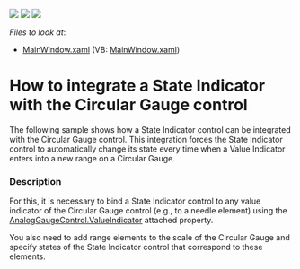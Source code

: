 <!-- default badges list -->
![](https://img.shields.io/endpoint?url=https://codecentral.devexpress.com/api/v1/VersionRange/128570625/22.2.2%2B)
[![](https://img.shields.io/badge/Open_in_DevExpress_Support_Center-FF7200?style=flat-square&logo=DevExpress&logoColor=white)](https://supportcenter.devexpress.com/ticket/details/E3798)
[![](https://img.shields.io/badge/📖_How_to_use_DevExpress_Examples-e9f6fc?style=flat-square)](https://docs.devexpress.com/GeneralInformation/403183)
<!-- default badges end -->
<!-- default file list -->
*Files to look at*:

* [MainWindow.xaml](./CS/WpfApplication1/MainWindow.xaml) (VB: [MainWindow.xaml](./VB/WpfApplication1/MainWindow.xaml))
<!-- default file list end -->
# How to integrate a State Indicator with the Circular Gauge control  


<p>The following sample shows how a State Indicator control can be integrated with the Circular Gauge control. This integration forces the State Indicator control to automatically change its state every time when a Value Indicator enters into a new range on a Circular Gauge.</p>


<h3>Description</h3>

<p>For this, it is necessary to bind a State Indicator control to any value indicator of the Circular Gauge control (e.g., to a needle element) using the <a href="http://help.devexpress.com/#WPF/DevExpressXpfGaugesAnalogGaugeControl_ValueIndicatortopic"><u>AnalogGaugeControl.ValueIndicator</u></a> attached property.  </p><p>You also need to add range elements to the scale of the Circular Gauge and specify<strong> </strong>states of the State Indicator control that correspond to these elements.</p>

<br/>



